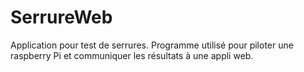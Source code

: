 # SerrureWeb

Application pour test de serrures. Programme utilisé pour piloter une raspberry Pi et communiquer les résultats à une appli web.
